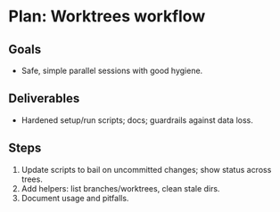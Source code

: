 # Plan: Worktrees workflow

## Goals
- Safe, simple parallel sessions with good hygiene.

## Deliverables
- Hardened setup/run scripts; docs; guardrails against data loss.

## Steps
1. Update scripts to bail on uncommitted changes; show status across trees.
2. Add helpers: list branches/worktrees, clean stale dirs.
3. Document usage and pitfalls.
